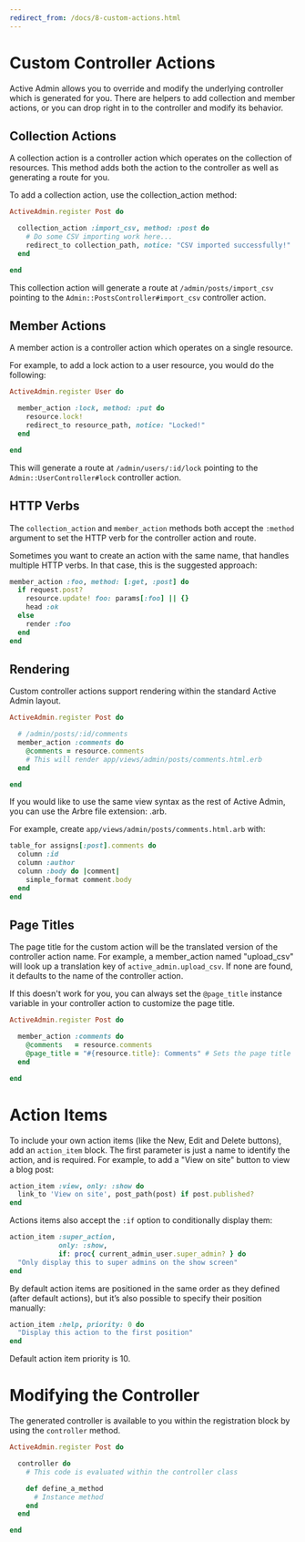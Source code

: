 ```yaml
---
redirect_from: /docs/8-custom-actions.html
---
```


# Custom Controller Actions

Active Admin allows you to override and modify the underlying controller which
is generated for you. There are helpers to add collection and member actions, or
you can drop right in to the controller and modify its behavior.

## Collection Actions

A collection action is a controller action which operates on the collection of
resources. This method adds both the action to the controller as well as
generating a route for you.

To add a collection action, use the collection_action method:

```ruby
ActiveAdmin.register Post do

  collection_action :import_csv, method: :post do
    # Do some CSV importing work here...
    redirect_to collection_path, notice: "CSV imported successfully!"
  end

end
```

This collection action will generate a route at `/admin/posts/import_csv`
pointing to the `Admin::PostsController#import_csv` controller action.

## Member Actions

A member action is a controller action which operates on a single resource.

For example, to add a lock action to a user resource, you would do the
following:

```ruby
ActiveAdmin.register User do

  member_action :lock, method: :put do
    resource.lock!
    redirect_to resource_path, notice: "Locked!"
  end

end
```

This will generate a route at `/admin/users/:id/lock` pointing to the
`Admin::UserController#lock` controller action.

## HTTP Verbs

The `collection_action` and `member_action` methods both accept the `:method`
argument to set the HTTP verb for the controller action and route.

Sometimes you want to create an action with the same name, that handles multiple
HTTP verbs. In that case, this is the suggested approach:

```ruby
member_action :foo, method: [:get, :post] do
  if request.post?
    resource.update! foo: params[:foo] || {}
    head :ok
  else
    render :foo
  end
end
```

## Rendering

Custom controller actions support rendering within the standard Active Admin
layout.

```ruby
ActiveAdmin.register Post do

  # /admin/posts/:id/comments
  member_action :comments do
    @comments = resource.comments
    # This will render app/views/admin/posts/comments.html.erb
  end

end
```

If you would like to use the same view syntax as the rest of Active Admin, you
can use the Arbre file extension: .arb.

For example, create `app/views/admin/posts/comments.html.arb` with:

```ruby
table_for assigns[:post].comments do
  column :id
  column :author
  column :body do |comment|
    simple_format comment.body
  end
end
```

## Page Titles

The page title for the custom action will be the translated version of
the controller action name. For example, a member_action named "upload_csv" will
look up a translation key of `active_admin.upload_csv`. If none are found, it
defaults to the name of the controller action.

If this doesn't work for you, you can always set the `@page_title` instance
variable in your controller action to customize the page title.

```ruby
ActiveAdmin.register Post do

  member_action :comments do
    @comments   = resource.comments
    @page_title = "#{resource.title}: Comments" # Sets the page title
  end

end
```

# Action Items

To include your own action items (like the New, Edit and Delete buttons), add an
`action_item` block. The first parameter is just a name to identify the action,
and is required. For example, to add a "View on site" button to view a blog
post:

```ruby
action_item :view, only: :show do
  link_to 'View on site', post_path(post) if post.published?
end
```

Actions items also accept the `:if` option to conditionally display them:

```ruby
action_item :super_action,
            only: :show,
            if: proc{ current_admin_user.super_admin? } do
  "Only display this to super admins on the show screen"
end
```

By default action items are positioned in the same order as they defined (after default actions),
but it’s also possible to specify their position manually:

```ruby
action_item :help, priority: 0 do
  "Display this action to the first position"
end
```

Default action item priority is 10.

# Modifying the Controller

The generated controller is available to you within the registration block by
using the `controller` method.

```ruby
ActiveAdmin.register Post do

  controller do
    # This code is evaluated within the controller class

    def define_a_method
      # Instance method
    end
  end

end
```
